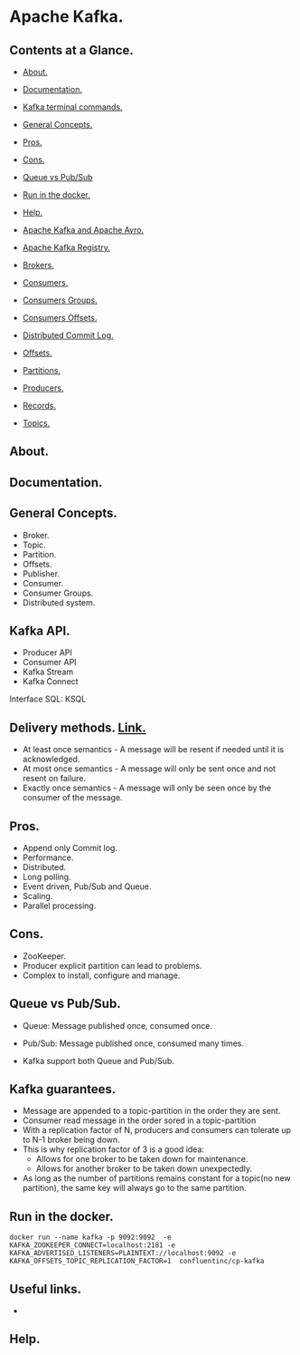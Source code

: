 # Apache Kafka.





## Contents at a Glance.
* [About.](#about)
* [Documentation.](#documentation)
* [Kafka terminal commands.](kafka-commands.md)
* [General Concepts.](#general-concepts)
* [Pros.](#pros)
* [Cons.](#cons)
* [Queue vs Pub/Sub](#queue-vs-pubsub)
* [Run in the docker.](#run-in-the-docker)
* [Help.](#help)

* [Apache Kafka and Apache Avro.](apache-kafka-and-apache-avro.md)
* [Apache Kafka Registry.](apache-kafka-registry.md)
* [Brokers.](brokers.md)
* [Consumers.](consumers.md)
* [Consumers Groups.](consumers-groups.md)
* [Consumers Offsets.](consumers-offsets.md)
* [Distributed Commit Log.](distributed-commint-log.md)
* [Offsets.](offsets.md)
* [Partitions.](partitions.md)
* [Producers.](producers.md)
* [Records.](record.md)
* [Topics.](topics.md)





## About.





## Documentation.





## General Concepts.
* Broker.
* Topic.
* Partition.
* Offsets.
* Publisher.
* Consumer.
* Consumer Groups.
* Distributed system.





## Kafka API.
* Producer API
* Consumer API
* Kafka Stream
* Kafka Connect

Interface SQL: KSQL





## Delivery methods. [Link.](https://kafka.apache.org/documentation/#semantics)
* At least once semantics - A message will be resent if needed until it is acknowledged.
* At most once semantics - A message will only be sent once and not resent on failure.
* Exactly once semantics - A message will only be seen once by the consumer of the message.





## Pros.
* Append only Commit log.
* Performance.
* Distributed.
* Long polling.
* Event driven, Pub/Sub and Queue.
* Scaling.
* Parallel processing.





## Cons.
* ZooKeeper.
* Producer explicit partition can lead to problems.
* Complex to install, configure and manage.





## Queue vs Pub/Sub.
* Queue: Message published once, consumed once.
* Pub/Sub: Message published once, consumed many times.

* Kafka support both Queue and Pub/Sub.






## Kafka guarantees.
* Message are appended to a topic-partition in the order they are sent. 
* Consumer read message in the order sored in a topic-partition
* With a replication factor of N, producers and consumers can tolerate up to N-1 broker being down.
* This is why replication factor of 3 is a good idea:
  * Allows for one broker to be taken down for maintenance.
  * Allows for another broker to be taken down unexpectedly.
* As long as the number of partitions remains constant for a topic(no new partition), the same key will always go to the same partition.





## Run in the docker.
`docker run --name kafka -p 9092:9092 
        -e KAFKA_ZOOKEEPER_CONNECT=localhost:2181
        -e KAFKA_ADVERTISED_LISTENERS=PLAINTEXT://localhost:9092
        -e KAFKA_OFFSETS_TOPIC_REPLICATION_FACTOR=1 
 confluentinc/cp-kafka
`





## Useful links.
* []()





## Help.
